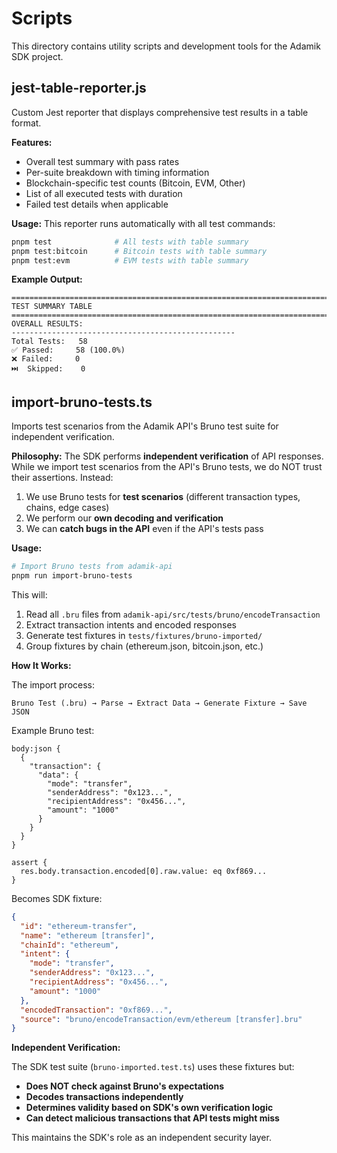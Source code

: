 # Scripts

This directory contains utility scripts and development tools for the Adamik SDK project.

## jest-table-reporter.js

Custom Jest reporter that displays comprehensive test results in a table format.

**Features:**
- Overall test summary with pass rates
- Per-suite breakdown with timing information
- Blockchain-specific test counts (Bitcoin, EVM, Other)
- List of all executed tests with duration
- Failed test details when applicable

**Usage:**
This reporter runs automatically with all test commands:
```bash
pnpm test              # All tests with table summary
pnpm test:bitcoin      # Bitcoin tests with table summary
pnpm test:evm          # EVM tests with table summary
```

**Example Output:**
```
====================================================================================================
TEST SUMMARY TABLE
====================================================================================================
OVERALL RESULTS:
--------------------------------------------------
Total Tests:   58
✅ Passed:     58 (100.0%)
❌ Failed:     0
⏭️  Skipped:    0
```

## import-bruno-tests.ts

Imports test scenarios from the Adamik API's Bruno test suite for independent verification.

**Philosophy:**
The SDK performs **independent verification** of API responses. While we import test scenarios from the API's Bruno tests, we do NOT trust their assertions. Instead:

1. We use Bruno tests for **test scenarios** (different transaction types, chains, edge cases)
2. We perform our **own decoding and verification**
3. We can **catch bugs in the API** even if the API's tests pass

**Usage:**
```bash
# Import Bruno tests from adamik-api
pnpm run import-bruno-tests
```

This will:
1. Read all `.bru` files from `adamik-api/src/tests/bruno/encodeTransaction`
2. Extract transaction intents and encoded responses
3. Generate test fixtures in `tests/fixtures/bruno-imported/`
4. Group fixtures by chain (ethereum.json, bitcoin.json, etc.)

**How It Works:**

The import process:
```
Bruno Test (.bru) → Parse → Extract Data → Generate Fixture → Save JSON
```

Example Bruno test:
```bru
body:json {
  {
    "transaction": {
      "data": {
        "mode": "transfer",
        "senderAddress": "0x123...",
        "recipientAddress": "0x456...",
        "amount": "1000"
      }
    }
  }
}

assert {
  res.body.transaction.encoded[0].raw.value: eq 0xf869...
}
```

Becomes SDK fixture:
```json
{
  "id": "ethereum-transfer",
  "name": "ethereum [transfer]",
  "chainId": "ethereum",
  "intent": {
    "mode": "transfer",
    "senderAddress": "0x123...",
    "recipientAddress": "0x456...",
    "amount": "1000"
  },
  "encodedTransaction": "0xf869...",
  "source": "bruno/encodeTransaction/evm/ethereum [transfer].bru"
}
```

**Independent Verification:**

The SDK test suite (`bruno-imported.test.ts`) uses these fixtures but:
- **Does NOT check against Bruno's expectations**
- **Decodes transactions independently**
- **Determines validity based on SDK's own verification logic**
- **Can detect malicious transactions that API tests might miss**

This maintains the SDK's role as an independent security layer.